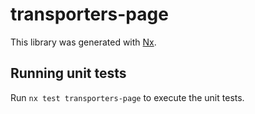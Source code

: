 # transporters-page

This library was generated with [Nx](https://nx.dev).

## Running unit tests

Run `nx test transporters-page` to execute the unit tests.
